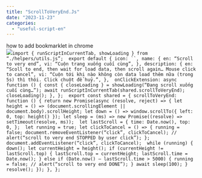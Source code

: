 ```yaml
---
title: "ScrollToVeryEnd.Js"
date: "2023-11-23"
categories: 
  - "useful-script-en"
---
```


how to add bookmarklet in chrome  
![](https://camo.githubusercontent.com/5f21e427a7d3ee887313a4f9b1ab033e6462db47ca299bf3f7e2d81a0ce854bd/68747470733a2f2f696d672e7765626e6f74732e636f6d2f323031392f30342f447261672d616e642d44726f702d4c696e6b732d696e2d4368726f6d652e706e67)`import { runScriptInCurrentTab, showLoading } from “./helpers/utils.js”;  export default { icon: ``, name: { en: “Scroll to very end”, vi: “Cuộn trang xuống cuối cùng”, }, description: { en: “Scoll to end, then wait for load data, then scroll again… Mouse click to cancel”, vi: “Cuộn tới khi nào không còn data load thêm nữa (trong 5s) thì thôi. Click chuột để huỷ.”, },  onClickExtension: async function () { const { closeLoading } = showLoading(“Đang scroll xuống cuối cùng…”); await runScriptInCurrentTab(shared.scrollToVeryEnd); closeLoading(); }, };  export const shared = { scrollToVeryEnd: function () { return new Promise(async (resolve, reject) => { let height = () => (document.scrollingElement || document.body).scrollHeight; let down = () => window.scrollTo({ left: 0, top: height() }); let sleep = (ms) => new Promise((resolve) => setTimeout(resolve, ms));  let lastScroll = { time: Date.now(), top: 0, };  let running = true; let clickToCancel = () => { running = false; document.removeEventListener(“click”, clickToCancel); // alert(“scroll to very end STOPPED by user click”); }; document.addEventListener(“click”, clickToCancel);  while (running) { down(); let currentHeight = height(); if (currentHeight != lastScroll.top) { lastScroll.top = currentHeight; lastScroll.time = Date.now(); } else if (Date.now() – lastScroll.time > 5000) { running = false; // alert(“scroll to very end DONE”); } await sleep(100); }  resolve(); }); }, };`
